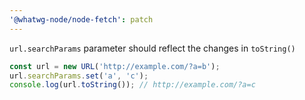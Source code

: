 ```yaml
---
'@whatwg-node/node-fetch': patch
---
```


`url.searchParams` parameter should reflect the changes in `toString()`

```ts
const url = new URL('http://example.com/?a=b');
url.searchParams.set('a', 'c');
console.log(url.toString()); // http://example.com/?a=c
```
